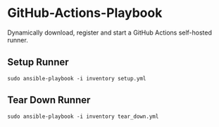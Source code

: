 # GitHub-Actions-Playbook

Dynamically download, register and start a GitHub Actions self-hosted runner.

## Setup Runner
`sudo ansible-playbook -i inventory setup.yml`

## Tear Down Runner
`sudo ansible-playbook -i inventory tear_down.yml`
